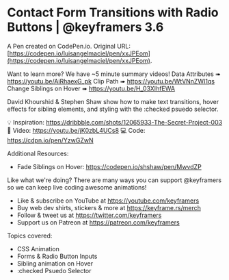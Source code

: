 # Contact Form Transitions with Radio Buttons | @keyframers 3.6

A Pen created on CodePen.io. Original URL: [https://codepen.io/luisangelmaciel/pen/xxJPEom](https://codepen.io/luisangelmaciel/pen/xxJPEom).

Want to learn more? We have ~5 minute summary videos!
Data Attributes ➠ https://youtu.be/AiRhaexG_pk
Clip Path ➠ https://youtu.be/WtVNnZWI1qs
Change Siblings on Hover ➠ https://youtu.be/H_03XIhfEWA

David Khourshid & Stephen Shaw show how to make text transitions, hover effects for sibling elements, and styling with the :checked psuedo selector.

💡 Inspiration: https://dribbble.com/shots/12065933-The-Secret-Project-003
🎥 Video: https://youtu.be/jK0zbL4UCs8
💻 Code: https://cdpn.io/pen/YzwGZwN

Additional Resources: 

* Fade Siblings on Hover: https://codepen.io/shshaw/pen/MwvdZP

Like what we're doing? There are many ways you can support @keyframers so we can keep live coding awesome animations!

* Like & subscribe on YouTube at https://youtube.com/keyframers
* Buy web dev shirts, stickers & more at https://keyframe.rs/merch
* Follow & tweet us at https://twitter.com/keyframers
* Support us on Patreon at https://patreon.com/keyframers 

Topics covered:

* CSS Animation
* Forms & Radio Button Inputs
* Sibling animation on Hover 
* :checked Psuedo Selector